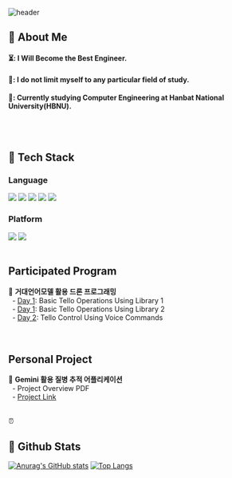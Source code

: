 <!--
**jeonjihwan72/jeonjihwan72** is a ✨ _special_ ✨ repository because its `README.md` (this file) appears on your GitHub profile.

Here are some ideas to get you started:

- 🔭 I’m currently working on ...
- 🌱 I’m currently learning ...
- 👯 I’m looking to collaborate on ...
- 🤔 I’m looking for help with ...
- 💬 Ask me about ...
- 📫 How to reach me: ...
- 😄 Pronouns: ...
- ⚡ Fun fact: ...
-->

<div>
  
  <!--Header-->
  ![header](https://capsule-render.vercel.app/api?type=Blur&color=gradient&height=300&section=header&text=Welcome%20My%20History&fontSize=80)
  
</div>

<div>
  <!--Body-->
  
  ## 👀 About Me
  #### ⏳: I Will Become the Best Engineer.<br/>
  #### 👊: I do not limit myself to any particular field of study.<br/>
  #### 🎒: Currently studying Computer Engineering at Hanbat National University(HBNU).
  <br/>
  <br/>
  
  ## 🧱 Tech Stack
  ### Language
  <!--Python-->
  <img src="https://img.shields.io/badge/Python-3776AB?style=flat-square&logo=Python&logoColor=white"/>
  <!--CPP-->
  <img src="https://img.shields.io/badge/C++-00599C?style=flat-square&logo=Cplusplus&logoColor=white"/>
  <!--JAVA-->
  <img src="https://img.shields.io/badge/Java-FF7800?style=flat-square&logo=OpenJDK&logoColor=white"/>
  <!--HTML5-->
  <img src="https://img.shields.io/badge/HTML5-E34F26?style=flat-square&logo=HTML5&logoColor=white"/>
  <!--Verilog HDL-->
  <img src="https://img.shields.io/badge/VerilogHDL-33CC00?style=flat-square&logo=V&logoColor=white"/>
  <br/>
  
  ### Platform
  <!--Unity-->
  <img src="https://img.shields.io/badge/Unity-FFFFFF?style=flat-square&logo=Unity&logoColor=black"/>
  <!--Android Studio-->
  <img src="https://img.shields.io/badge/Android Studio-3DDC84?style=flat-square&logo=AndroidStudio&logoColor=black"/>
  <br/>
  <br/>

  ## Participated Program
  <!-- LLM을 활용한 텔로 조작 -->
  🚁 **거대언어모델 활용 드론 프로그래밍** <br/>
  &nbsp;&nbsp;- [Day 1](https://github.com/jeonjihwan72/DJI-Tello-Class01.git): Basic Tello Operations Using Library 1 <br/>
  &nbsp;&nbsp;- [Day 1](https://github.com/jeonjihwan72/DJI-Tello-Class-HBNU.git): Basic Tello Operations Using Library 2 <br/>
  &nbsp;&nbsp;- [Day 2](https://github.com/jeonjihwan72/DJI-Tello-Class02.git): Tello Control Using Voice Commands <br/>
  <br/>
  <br/>

  ## Personal Project
  <!-- LLM과 Open Api를 활용한 질병 추적 -->
  💊 **Gemini 활용 질병 추적 어플리케이션**<br/>
  &nbsp;&nbsp;- Project Overview PDF <br/>
  &nbsp;&nbsp;- [Project Link](https://github.com/jeonjihwan72/Medi-AI-Project.git) <br/>
  <br/>
  <!--Verilog HDL을 활용한 알람 시계-->
  ⏰

  ## 🤔 Github Stats
  [![Anurag's GitHub stats](https://github-readme-stats.vercel.app/api?username=jeonjihwan72)](https://github.com/jeonjihwan72/github-readme-stats)
  [![Top Langs](https://github-readme-stats.vercel.app/api/top-langs/?username=jeonjihwan72)](https://github.com/jeonjihwan72/github-readme-stats)
  <br/>
  
</div>

<!--
**Jiyu-Kim/Jiyu-Kim** is a ✨ _special_ ✨ repository because its `README.md` (this file) appears on your GitHub profile.

Here are some ideas to get you started:
- Hi there 👋
- 🔭 I’m currently working on ...
- 🌱 I’m currently learning ...
- 👯 I’m looking to collaborate on ...
- 🤔 I’m looking for help with ...
- 💬 Ask me about ...
- 📫 How to reach me: ...
- 😄 Pronouns: ...
- ⚡ Fun fact: ...
-->

